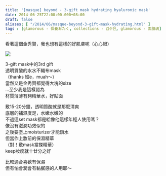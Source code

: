 ```yaml
---
title: '[masque] beyond - 3-gift mask hydrating hyaluronic mask'
date: 2014-06-25T22:00:00.000+08:00
draft: false
aliases: [ "/2014/06/masque-beyond-3-gift-mask-hydrating.html" ]
tags : [glamorous - 保養おたく, collections - 김수현, glamorous - 面膜魂]
---
```


看著這個金秀賢，我也想有這樣的好肌膚呢（心心眼）  

![](/images/beyondhydra.jpg)

3-gift mask中的3rd gift  
透明質酸的水水不織布mask  
（thanks 細e，muah～）  
當然又是金秀賢都覺得大塊的size  
...至少我是這樣認為  
材質薄薄有夠精華水，好貼面  
  
敷15-20分鐘，透明質酸就是那麼清爽  
底層的補濕度足，水嫩水嫩的  
不過這set mask都是給像他這樣年輕人使用嗎？  
像沒有滋潤功效似的  
之後要塗上moisturizer才能鎖水  
但當作上妝前的保濕精華  
（對！敷mask當搽精華）  
keep妝度就十廿分之好  
  
比較適合喜歡有保濕  
但有怕會潤會有黏膩感的人用耶～
